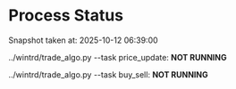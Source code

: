 # Process Status

Snapshot taken at: 2025-10-12 06:39:00

../wintrd/trade_algo.py --task price_update: **NOT RUNNING**

../wintrd/trade_algo.py --task buy_sell: **NOT RUNNING**

